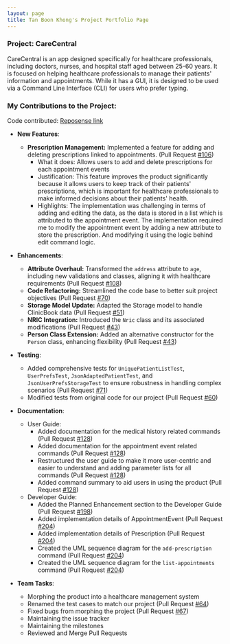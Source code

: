 ```yaml
---
layout: page
title: Tan Boon Khong's Project Portfolio Page
---
```


### Project: CareCentral

CareCentral is an app designed specifically for healthcare professionals, including doctors, nurses, and hospital staff aged between 25-60 years.
It is focused on helping healthcare professionals to manage their patients' information and appointments. While it has a GUI,
it is designed to be used via a Command Line Interface (CLI) for users who prefer typing.

### My Contributions to the Project:

Code contributed: [Reposense link](https://nus-cs2103-ay2324s1.github.io/tp-dashboard/?search=tanboonkhong&breakdown=false&sort=groupTitle%20dsc&sortWithin=title&timeframe=commit&mergegroup=&groupSelect=groupByRepos&since=2023-09-22)

- **New Features**:
    - **Prescription Management:** Implemented a feature for adding and deleting prescriptions linked to appointments. (Pull Request [#106](https://github.com/AY2324S1-CS2103T-F08-1/tp/pull/106))
      - What it does: Allows users to add and delete prescriptions for each appointment events
      - Justification: This feature improves the product significantly because it allows users to keep track of their patients' prescriptions,
        which is important for healthcare professionals to make informed decisions about their patients' health.
      - Highlights: The implementation was challenging in terms of adding and editing the data, as the data is stored in a list which is attributed to the 
        appointment event. The implementation required me to modify the appointment event by adding a new attribute to store the prescription. And modifying 
        it using the logic behind edit command logic.
      
- **Enhancements**:
    - **Attribute Overhaul:** Transformed the `address` attribute to `age`, including new validations and classes, aligning it with healthcare requirements (Pull Request [#108](https://github.com/AY2324S1-CS2103T-F08-1/tp/pull/108))
    - **Code Refactoring:** Streamlined the code base to better suit project objectives (Pull Request [#70](https://github.com/AY2324S1-CS2103T-F08-1/tp/pull/70))
    - **Storage Model Update:** Adapted the Storage model to handle ClinicBook data (Pull Request [#51](https://github.com/AY2324S1-CS2103T-F08-1/tp/pull/51))
    - **NRIC Integration:** Introduced the `Nric` class and its associated modifications (Pull Request [#43](https://github.com/AY2324S1-CS2103T-F08-1/tp/pull/43/files))
    - **Person Class Extension:** Added an alternative constructor for the `Person` class, enhancing flexibility (Pull Request [#43](https://github.com/AY2324S1-CS2103T-F08-1/tp/pull/43/files))

- **Testing**:
    - Added comprehensive tests for `UniquePatientListTest`, `UserPrefsTest`, `JsonAdaptedPatientTest`, and `JsonUserPrefsStorageTest` to ensure robustness in handling complex scenarios (Pull Request [#71](https://github.com/AY2324S1-CS2103T-F08-1/tp/pull/71))
    - Modified tests from original code for our project (Pull Request [#60](https://github.com/AY2324S1-CS2103T-F08-1/tp/pull/60))
  
- **Documentation**:
    - User Guide:
        - Added documentation for the medical history related commands (Pull Request [#128](https://github.com/AY2324S1-CS2103T-F08-1/tp/pull/128))
        - Added documentation for the appointment event related commands (Pull Request [#128](https://github.com/AY2324S1-CS2103T-F08-1/tp/pull/128))
        - Restructured the user guide to make it more user-centric and easier to understand and adding parameter lists for all commands (Pull Request [#128](https://github.com/AY2324S1-CS2103T-F08-1/tp/pull/128))
        - Added command summary to aid users in using the product (Pull Request [#128](https://github.com/AY2324S1-CS2103T-F08-1/tp/pull/128))
    - Developer Guide:
        - Added the Planned Enhancement section to the Developer Guide (Pull Request [#198](https://github.com/AY2324S1-CS2103T-F08-1/tp/pull/198))
        - Added implementation details of AppointmentEvent (Pull Request [#204](https://github.com/AY2324S1-CS2103T-F08-1/tp/pull/204))
        - Added implementation details of Prescription (Pull Request [#204](https://github.com/AY2324S1-CS2103T-F08-1/tp/pull/204))
        - Created the UML sequence diagram for the `add-prescription` command (Pull Request [#204](https://github.com/AY2324S1-CS2103T-F08-1/tp/pull/204))
        - Created the UML sequence diagram for the `list-appointments` command (Pull Request [#204](https://github.com/AY2324S1-CS2103T-F08-1/tp/pull/204))
      
- **Team Tasks**:
    - Morphing the product into a healthcare management system 
    - Renamed the test cases to match our project (Pull Request [#64](https://github.com/AY2324S1-CS2103T-F08-1/tp/pull/64/files))
    - Fixed bugs from morphing the project (Pull Request [#67](https://github.com/AY2324S1-CS2103T-F08-1/tp/pull/67))
    - Maintaining the issue tracker
    - Maintaining the milestones
    - Reviewed and Merge Pull Requests
